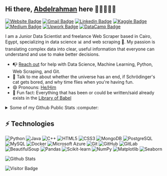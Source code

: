## Hi there, [Abdelrahman](https://abdoomohamedd.github.io/) here 👋🏼👨🏻‍💻

[![Website Badge](https://img.shields.io/badge/-Website-0078FF?style=flat&logo=Google%20Chrome&logoColor=white)](https://abdoomohamedd.github.io/ "Visit my Website")
[![Gmail Badge](https://img.shields.io/badge/-abdelrahman.mohamed1081@gmail.com-c14438?style=flat&logo=Gmail&logoColor=white)](mailto:abdelrahman.mohamed1081@gmail.com "Connect via Email")
[![Linkedin Badge](https://img.shields.io/badge/-LinkedIn-0072b1?style=flat&logo=Linkedin&logoColor=white)](https://www.linkedin.com/in/abdelrahman-mohamed1081/ "Connect on LinkedIn")
[![Kaggle Badge](https://img.shields.io/badge/-Kaggle-20BEFF?style=flat&logo=Kaggle&logoColor=white)](https://www.kaggle.com/abdoomoh "Follow on Kaggle")
[![Medium Badge](https://img.shields.io/badge/-Medium-000000?style=flat&logo=Medium&logoColor=white)](https://medium.com/@abdelrahman.mohamed1081 "Read my articles on Medium")
[![Upwork Badge](https://img.shields.io/badge/-Upwork-6fda44?style=flat&logo=Upwork&logoColor=white)](https://www.upwork.com/freelancers/~01a2420169fb60ba5a "Hire me on Upwork")
[![DataCamp Badge](https://img.shields.io/badge/-DataCamp-03EF62?style=flat&logo=DataCamp&logoColor=white)](https://www.datacamp.com/portfolio/abdelrahmanmohamed1081 "View my DataCamp Portfolio")


I am a Junior Data Scientist and freelance Web Scraper based in Cairo, Egypt, specializing in data science :bar_chart: and web scraping :snake:. My passion is translating complex data into clear, useful information that everyone can understand and use to make better decisions.


- 📭 [Reach out](#hi-there-samujjwaal-here) for help with Data Science, Machine Learning, Python, Web Scraping, and Git.
- 💬 Talk to me about whether the universe has an end, if Schrödinger's cat gets bored, and why time flies when you're having fun.
- 😄 Pronouns: [He/Him](https://www.mypronouns.org/he-him)
- 👾 Fun fact: Everything that has been or could be written/said already exists in the [Library of Babel](https://libraryofbabel.info/)

<details>
  <summary>Some of my Github Public Stats :computer:</summary>
  
  <a href="https://abdoomohamedd.github.io/"><img src="https://github.com/samujjwaal/samujjwaal/raw/master/etc/laptop.png" align="right" height="200" /></a>

  [![My Github Stats](https://github-readme-stats.vercel.app/api?username=abdoomohamedd&show_icons=true&title_color=fff&icon_color=79ff97&text_color=9f9f9f&bg_color=151515)](https://github.com/abdoomohamedd)

  ![Profile Views](https://komarev.com/ghpvc/?username=abdoomohamedd&color=blue)
  ----
</details>

## ⚡ Technologies

![Python](https://img.shields.io/badge/-Python-black?style=flat-square&logo=Python)
![Java](https://img.shields.io/badge/-java-E34A86?style=flat-square&logo=java)
![C++](https://img.shields.io/badge/-C++-00599C?style=flat-square&logo=c)
![HTML5](https://img.shields.io/badge/-HTML5-E34F26?style=flat-square&logo=html5&logoColor=white)
![CSS3](https://img.shields.io/badge/-CSS3-1572B6?style=flat-square&logo=css3)
![MongoDB](https://img.shields.io/badge/-MongoDB-black?style=flat-square&logo=mongodb)
![PostgreSQL](https://img.shields.io/badge/-PostgreSQL-336791?style=flat-square&logo=postgresql)
![MySQL](https://img.shields.io/badge/-MySQL-black?style=flat-square&logo=mysql)
![Docker](https://img.shields.io/badge/-Docker-black?style=flat-square&logo=docker)
![Microsoft Azure](https://img.shields.io/badge/Microsoft%20Azure-232F7E?style=flat-square&logo=microsoft-azure)
![Git](https://img.shields.io/badge/-Git-black?style=flat-square&logo=git)
![GitHub](https://img.shields.io/badge/-GitHub-181717?style=flat-square&logo=github)
![GitLab](https://img.shields.io/badge/-GitLab-FCA121?style=flat-square&logo=gitlab)
![BeautifulSoup](https://img.shields.io/badge/-BeautifulSoup-8B008B?style=flat-square&logo=BeautifulSoup)
![Pandas](https://img.shields.io/badge/-Pandas-150458?style=flat-square&logo=pandas)
![Scikit-learn](https://img.shields.io/badge/-Scikit--learn-F7931E?style=flat-square&logo=scikit-learn)
![NumPy](https://img.shields.io/badge/-NumPy-013243?style=flat-square&logo=numpy)
![Matplotlib](https://img.shields.io/badge/-Matplotlib-11557C?style=flat-square&logo=Matplotlib)
![Seaborn](https://img.shields.io/badge/-Seaborn-3776AB?style=flat-square&logo=Seaborn)





![Github Stats](https://github-readme-stats.vercel.app/api?username=aemmadi&count_private=true&show_icons=true&include_all_commits=true)

![Visitor Badge](https://visitor-badge.laobi.icu/badge?page_id=aemmadi.aemmadi)






<!--For future reference 
<a href="https://piraces.dev/"><img alt="Robot logo" src="https://github.com/piraces/piraces/raw/master/robot_dark.png" align="right" height="150" /></a>

- 🔭 I’m currently working on ...
- 🌱 I’m currently learning ...
- 👯 I’m looking to collaborate on ...
- 🤔 I’m looking for help with ...
- 💬 Ask me about ...
- 📫 How to reach me: ...
- 😄 Pronouns: ...
- ⚡ Fun fact: ...

[![Whatsapp Badge](https://img.shields.io/badge/-Whatsapp-4AC959?style=flat&logo=whatsapp&logoColor=white)](https://wa.me/phone-no?text=Hi!)

![visitors](https://visitor-badge.glitch.me/badge?page_id=samujjwaal.samujjwaal)
[![HitCount](http://hits.dwyl.com/samujjwaal/samujjwaal.svg)](http://hits.dwyl.com/samujjwaal/samujjwaal)
![Repo Views](https://views.whatilearened.today/views/github/samujjwaal/samujjwaal.svg?cache=remove)
<img height="20" src="https://raw.githubusercontent.com/github/explore/80688e429a7d4ef2fca1e82350fe8e3517d3494d/topics/python/python.png">
<img height="20" src="https://raw.githubusercontent.com/github/explore/80688e429a7d4ef2fca1e82350fe8e3517d3494d/topics/scala/scala.png">

![Customized Card](https://github-readme-stats.vercel.app/api/pin?username=samujjwaal&repo=UIC-search-engine&title_color=fff&icon_color=f9f9f9&text_color=9f9f9f&bg_color=151515)

<a href="https://github.com/anuraghazra/github-readme-stats">
  <img align="left" src="https://github-readme-stats.vercel.app/api?username=samujjwaal&hide=stars,commits,prs,issues,contribs&show_icons=true&title_color=fff&icon_color=79ff97&text_color=9f9f9f&bg_color=151515" />
</a>
<a href="https://github.com/anuraghazra/convoychat">
  <img align="right" src="https://github-readme-stats.vercel.app/api/top-langs/?username=samujjwaal" width="350"/>
</a>

![Top Languages](https://github-readme-stats.vercel.app/api/top-langs/?username=samujjwaal)
-->
